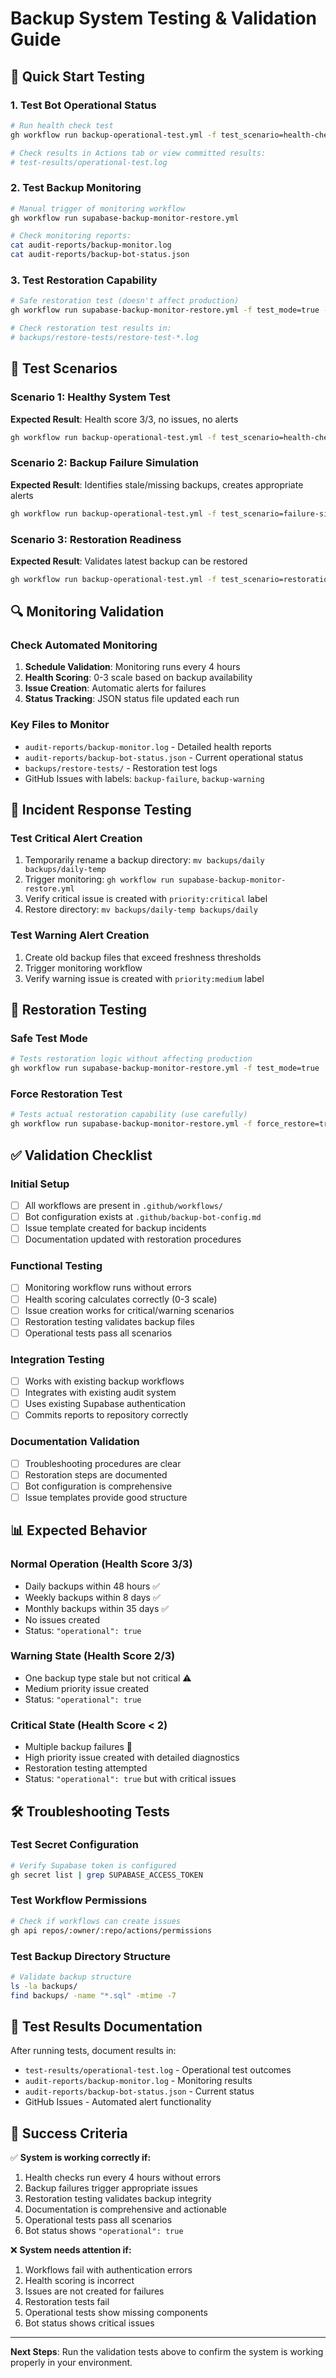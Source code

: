# Backup System Testing & Validation Guide

## 🚀 Quick Start Testing

### 1. Test Bot Operational Status
```bash
# Run health check test
gh workflow run backup-operational-test.yml -f test_scenario=health-check

# Check results in Actions tab or view committed results:
# test-results/operational-test.log
```

### 2. Test Backup Monitoring
```bash
# Manual trigger of monitoring workflow
gh workflow run supabase-backup-monitor-restore.yml

# Check monitoring reports:
cat audit-reports/backup-monitor.log
cat audit-reports/backup-bot-status.json
```

### 3. Test Restoration Capability
```bash
# Safe restoration test (doesn't affect production)
gh workflow run supabase-backup-monitor-restore.yml -f test_mode=true -f force_restore=true

# Check restoration test results in:
# backups/restore-tests/restore-test-*.log
```

## 🧪 Test Scenarios

### Scenario 1: Healthy System Test
**Expected Result**: Health score 3/3, no issues, no alerts
```bash
gh workflow run backup-operational-test.yml -f test_scenario=health-check
```

### Scenario 2: Backup Failure Simulation
**Expected Result**: Identifies stale/missing backups, creates appropriate alerts
```bash
gh workflow run backup-operational-test.yml -f test_scenario=failure-simulation
```

### Scenario 3: Restoration Readiness
**Expected Result**: Validates latest backup can be restored
```bash
gh workflow run backup-operational-test.yml -f test_scenario=restoration-test
```

## 🔍 Monitoring Validation

### Check Automated Monitoring
1. **Schedule Validation**: Monitoring runs every 4 hours
2. **Health Scoring**: 0-3 scale based on backup availability
3. **Issue Creation**: Automatic alerts for failures
4. **Status Tracking**: JSON status file updated each run

### Key Files to Monitor
- `audit-reports/backup-monitor.log` - Detailed health reports
- `audit-reports/backup-bot-status.json` - Current operational status  
- `backups/restore-tests/` - Restoration test logs
- GitHub Issues with labels: `backup-failure`, `backup-warning`

## 🚨 Incident Response Testing

### Test Critical Alert Creation
1. Temporarily rename a backup directory: `mv backups/daily backups/daily-temp`
2. Trigger monitoring: `gh workflow run supabase-backup-monitor-restore.yml`
3. Verify critical issue is created with `priority:critical` label
4. Restore directory: `mv backups/daily-temp backups/daily`

### Test Warning Alert Creation  
1. Create old backup files that exceed freshness thresholds
2. Trigger monitoring workflow
3. Verify warning issue is created with `priority:medium` label

## 🔄 Restoration Testing

### Safe Test Mode
```bash
# Tests restoration logic without affecting production
gh workflow run supabase-backup-monitor-restore.yml -f test_mode=true
```

### Force Restoration Test
```bash
# Tests actual restoration capability (use carefully)
gh workflow run supabase-backup-monitor-restore.yml -f force_restore=true
```

## ✅ Validation Checklist

### Initial Setup
- [ ] All workflows are present in `.github/workflows/`
- [ ] Bot configuration exists at `.github/backup-bot-config.md`
- [ ] Issue template created for backup incidents
- [ ] Documentation updated with restoration procedures

### Functional Testing
- [ ] Monitoring workflow runs without errors
- [ ] Health scoring calculates correctly (0-3 scale)
- [ ] Issue creation works for critical/warning scenarios
- [ ] Restoration testing validates backup files
- [ ] Operational tests pass all scenarios

### Integration Testing  
- [ ] Works with existing backup workflows
- [ ] Integrates with existing audit system
- [ ] Uses existing Supabase authentication
- [ ] Commits reports to repository correctly

### Documentation Validation
- [ ] Troubleshooting procedures are clear
- [ ] Restoration steps are documented
- [ ] Bot configuration is comprehensive
- [ ] Issue templates provide good structure

## 📊 Expected Behavior

### Normal Operation (Health Score 3/3)
- Daily backups within 48 hours ✅
- Weekly backups within 8 days ✅  
- Monthly backups within 35 days ✅
- No issues created
- Status: `"operational": true`

### Warning State (Health Score 2/3)
- One backup type stale but not critical ⚠️
- Medium priority issue created
- Status: `"operational": true`

### Critical State (Health Score < 2)
- Multiple backup failures 🚨
- High priority issue created with detailed diagnostics
- Restoration testing attempted
- Status: `"operational": true` but with critical issues

## 🛠️ Troubleshooting Tests

### Test Secret Configuration
```bash
# Verify Supabase token is configured
gh secret list | grep SUPABASE_ACCESS_TOKEN
```

### Test Workflow Permissions
```bash  
# Check if workflows can create issues
gh api repos/:owner/:repo/actions/permissions
```

### Test Backup Directory Structure
```bash
# Validate backup structure
ls -la backups/
find backups/ -name "*.sql" -mtime -7
```

## 📝 Test Results Documentation

After running tests, document results in:
- `test-results/operational-test.log` - Operational test outcomes
- `audit-reports/backup-monitor.log` - Monitoring results
- `audit-reports/backup-bot-status.json` - Current status
- GitHub Issues - Automated alert functionality

## 🎯 Success Criteria

✅ **System is working correctly if:**
1. Health checks run every 4 hours without errors
2. Backup failures trigger appropriate issues
3. Restoration testing validates backup integrity
4. Documentation is comprehensive and actionable
5. Operational tests pass all scenarios
6. Bot status shows `"operational": true`

❌ **System needs attention if:**
1. Workflows fail with authentication errors
2. Health scoring is incorrect
3. Issues are not created for failures  
4. Restoration tests fail
5. Operational tests show missing components
6. Bot status shows critical issues

---

**Next Steps**: Run the validation tests above to confirm the system is working properly in your environment.